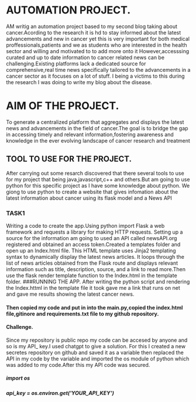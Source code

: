 # AUTOMATION PROJECT.
AM writig an automation project based to my second blog taking about cancer.Acording to the research it is hd to stay informed about the latest advancements and new in cancer yet this is very important for both medical proffessionals,patients and we as students who are interested in the health sector and willing and motivated to to add more onto it
However,accesssing curated and up to date information to cancer related news can be challenging.Existing platforms lack a dedicated source for comprehensive,real time news specifically tailored to the advancements in a cancer sector as it focuses on a lot of stuff. I being a victims to this during the research I was doing to write my blog about the disease.

# AIM OF THE PROJECT.
To generate a centralized platform that aggregates and displays the latest news and advancements in the field of cancer.The goal is to bridge the gap in accessing timely and relevant information,fostering awareness and knowledge in the ever evolving landscape of cancer research and treatment
## TOOL TO USE FOR THE PROJECT.
After carrying out some resarch discovered that there several tools to use for my project that being java,javascript,c++ and others.But am going to use python for this specific project as I have some knowledge about python.
We  giong to use python to create a website that gives infomation about the latest information about cancer using its flask model and a News API
### TASK1
  Writing a code to create the app.Using python import Flask a web framework and requests a library for making HTTP requests.
Setting up a source for the information am going to used an API called newsAPI.org registered and obtained an access token.Created a templates folder and open up an Index.html file. This HTML template uses Jinja2 templating syntax to dynamically display the latest news articles. It loops through the list of news articles obtained from the Flask route and displays relevant information such as title, description, source, and a link to read more.Then use the flask render template function to the Index.html in the template folder.
###RUNNING THE APP.
After writing the python script and rendering the Index.httml in the template file it took gave me a link that runs on net and gave me results showing the latest cancer news.
#### Then copied my code and put in into the main.py,copied the index.html file,gitinore and requirements.txt file to my github repository.
#### Challenge.
Since my repository is public repo my code can be accesed by anyone and so is my API_ key.I used chatgpt to give a solution.
For this I created a new secretes repository on github and saved it as a variable then replaced the API in my code by the variable and imported the os module of python which was added to my code.After this my API code was secured.


##### import os

##### api_key = os.environ.get('YOUR_API_KEY')


